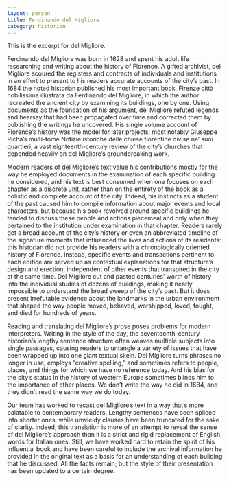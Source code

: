 ```yaml
---
layout: person
title: Ferdinando del Migliore
category: historian
---
```


This is the excerpt for del Migliore.

<!-- read more -->

Ferdinando del Migliore was born in 1628 and spent his adult life researching and writing about the history of Florence. A gifted archivist, del Migliore scoured the registers and contracts of individuals and institutions in an effort to present to his readers accurate accounts of the city’s past. In 1684 the noted historian published his most important book, Firenze città nobilissima illustrata da Ferdinando del Migliore, in which the author recreated the ancient city by examining its buildings, one by one. Using documents as the foundation of his argument, del Migliore refuted legends and hearsay that had been propagated over time and corrected them by publishing the writings he uncovered. His single volume account of Florence’s history was the model for later projects, most notably Giuseppe Richa’s multi-tome Notizie istoriche delle chiese fiorentine divise ne’ suoi quartieri, a vast eighteenth-century review of the city’s churches that depended heavily on del Migliore’s groundbreaking work.

Modern readers of del Migliore’s text value his contributions mostly for the way he employed documents in the examination of each specific building he considered, and his text is best consumed when one focuses on each chapter as a discrete unit, rather than on the entirety of the book as a holistic and complete account of the city. Indeed, his instincts as a student of the past caused him to compile information about major events and local characters, but because his book revolved around specific buildings he tended to discuss these people and actions piecemeal and only when they pertained to the institution under examination in that chapter. Readers rarely get a broad account of the city’s history or even an abbreviated timeline of the signature moments that influenced the lives and actions of its residents: this historian did not provide his readers with a chronologically oriented history of Florence. Instead, specific events and transactions pertinent to each edifice are served up as contextual explanations for that structure’s design and erection, independent of other events that transpired in the city at the same time. Del Migliore cut and pasted centuries’ worth of history into the individual studies of dozens of buildings, making it nearly impossible to understand the broad sweep of the city’s past. But it does present irrefutable evidence about the landmarks in the urban environment that shaped the way people moved, behaved, worshipped, loved, fought, and died for hundreds of years.

Reading and translating del Migliore’s prose poses problems for modern interpreters. Writing in the style of the day, the seventeenth-century historian’s lengthy sentence structure often weaves multiple subjects into single passages, causing readers to untangle a variety of issues that have been wrapped up into one giant textual skein. Del Migliore turns phrases no longer in use, employs “creative spelling,” and sometimes refers to people, places, and things for which we have no reference today. And his bias for the city’s status in the history of western Europe sometimes blinds him to the importance of other places. We don’t write the way he did in 1684, and they didn’t read the same way we do today.

Our team has worked to recast del Migliore’s text in a way that’s more palatable to contemporary readers. Lengthy sentences have been spliced into shorter ones, while unwieldy clauses have been truncated for the sake of clarity. Indeed, this translation is more of an attempt to reveal the sense of del Migliore’s approach than it is a strict and rigid replacement of English words for Italian ones. Still, we have worked hard to retain the spirit of his influential book and have been careful to include the archival information he provided in the original text as a basis for an understanding of each building that he discussed. All the facts remain; but the style of their presentation has been updated to a certain degree.
